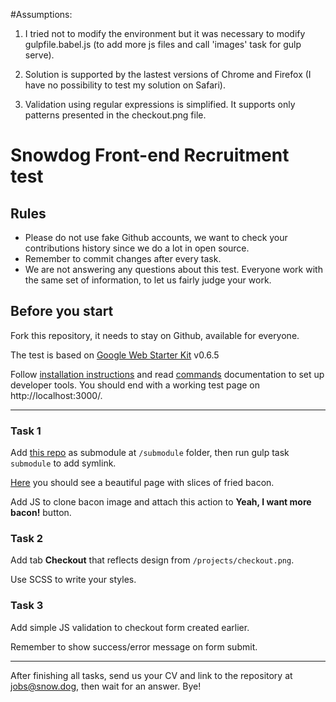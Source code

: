 #Assumptions:
1) I tried not to modify the environment but it was necessary to modify gulpfile.babel.js (to add more js files and call 'images' task for gulp serve).

2) Solution is supported by the lastest versions of Chrome and Firefox (I have no possibility to test my solution on Safari).

3) Validation using regular expressions is simplified. It supports only patterns presented in the checkout.png file.

# Snowdog Front-end Recruitment test

## Rules
* Please do not use fake Github accounts, we want to check your contributions history since we do a lot in open source.
* Remember to commit changes after every task.
* We are not answering any questions about this test. Everyone work with the same set of information, to let us fairly judge your work.

## Before you start
Fork this repository, it needs to stay on Github, available for everyone.

The test is based on [Google Web Starter Kit](https://github.com/google/web-starter-kit) v0.6.5

Follow [installation instructions](https://github.com/google/web-starter-kit/blob/v0.6.5/docs/install.md) and read [commands](https://github.com/google/web-starter-kit/blob/v0.6.5/docs/commands.md) documentation to set up developer tools. You should end with a working test page on http://localhost:3000/.

---

### Task 1
Add [this repo](https://github.com/SnowdogApps/front-end-recruitment-test-submodule) as submodule at `/submodule` folder, then run gulp task `submodule` to add symlink. 

[Here](http://localhost:3000/submodule.html) you should see a beautiful page with slices of fried bacon.

Add JS to clone bacon image and attach this action to **Yeah, I want more bacon!** button.

### Task 2
Add tab **Checkout** that reflects design from `/projects/checkout.png`.

Use SCSS to write your styles.

### Task 3
Add simple JS validation to checkout form created earlier.

Remember to show success/error message on form submit.

---

After finishing all tasks, send us your CV and link to the repository at jobs@snow.dog, then wait for an answer. Bye!
